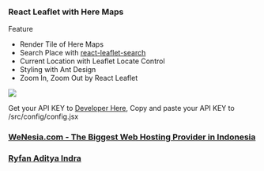 ### React Leaflet with Here Maps

Feature
* Render Tile of Here Maps
* Search Place with [react-leaflet-search](https://www.npmjs.com/package/react-leaflet-search)
* Current Location with Leaflet Locate Control
* Styling with Ant Design
* Zoom In, Zoom Out by React Leaflet

[![](https://s1.gifyu.com/images/ezgif.com-video-to-gif-1d2b7195eca30c9f9.md.gif)](https://gifyu.com/image/46fM)

Get your API KEY to [Developer Here](https://developer.here.com), Copy and paste your API KEY to /src/config/config.jsx

### [WeNesia.com - The Biggest Web Hosting Provider in Indonesia](https://www.wenesia.com)
### [Ryfan Aditya Indra](https://www.ryfan.id)
